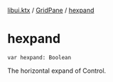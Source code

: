 [libui.ktx](../README.md) / [GridPane](README.md) / [hexpand](hexpand.md)

# hexpand

`var hexpand: Boolean`

The horizontal expand of Control.


